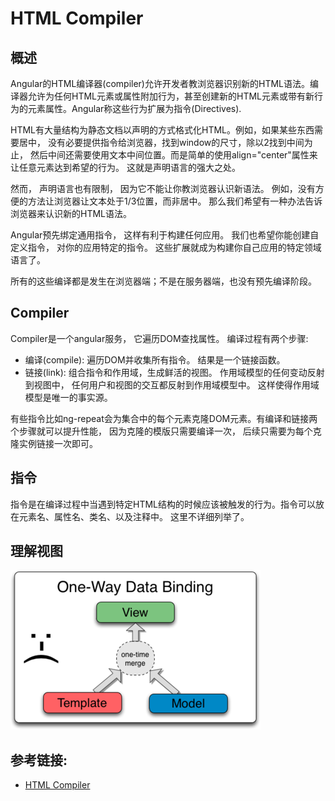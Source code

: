 HTML Compiler
=====================

## 概述
  Angular的HTML编译器(compiler)允许开发者教浏览器识别新的HTML语法。编译器允许为任何HTML元素或属性附加行为，甚至创建新的HTML元素或带有新行为的元素属性。Angular称这些行为扩展为指令(Directives).

  HTML有大量结构为静态文档以声明的方式格式化HTML。例如，如果某些东西需要居中， 没有必要提供指令给浏览器，找到window的尺寸，除以2找到中间为止， 然后中间还需要使用文本中间位置。而是简单的使用align="center"属性来让任意元素达到希望的行为。 这就是声明语言的强大之处。
  
  然而， 声明语言也有限制， 因为它不能让你教浏览器认识新语法。 例如，没有方便的方法让浏览器让文本处于1/3位置，而非居中。 那么我们希望有一种办法告诉浏览器来认识新的HTML语法。
  
  Angular预先绑定通用指令， 这样有利于构建任何应用。 我们也希望你能创建自定义指令， 对你的应用特定的指令。 这些扩展就成为构建你自己应用的特定领域语言了。
  
  所有的这些编译都是发生在浏览器端；不是在服务器端，也没有预先编译阶段。

## Compiler
  Compiler是一个angular服务， 它遍历DOM查找属性。 编译过程有两个步骤:
  * 编译(compile): 遍历DOM并收集所有指令。 结果是一个链接函数。
  * 链接(link): 组合指令和作用域，生成鲜活的视图。 作用域模型的任何变动反射到视图中， 任何用户和视图的交互都反射到作用域模型中。 这样使得作用域模型是唯一的事实源。

  有些指令比如ng-repeat会为集合中的每个元素克隆DOM元素。有编译和链接两个步骤就可以提升性能， 因为克隆的模版只需要编译一次， 后续只需要为每个克隆实例链接一次即可。
  
## 指令
  指令是在编译过程中当遇到特定HTML结构的时候应该被触发的行为。指令可以放在元素名、属性名、类名、以及注释中。 这里不详细列举了。
  
## 理解视图
![单向绑定视图](images/One_Way_Data_Binding.png)

  


## 参考链接:
* [HTML Compiler](https://docs.angularjs.org/guide/compiler)
